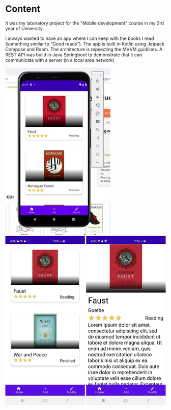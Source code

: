 # Content

It was my laboratory project for the "Mobile development" course in my 3rd year of University

I always wanted to have an app where I can keep with the books I read (something similar to "Good reads"). 
The app is built in Kotlin using Jetpack Compose and Room. 
The architecture is repsecting the MVVM guidlines. 
A REST API was build in Java Springboot to demonstrate that it can communicate with a server (in a local area network) 
<div>
<img src="/Images/phone.PNG" width="330"/>
<img src="/Images/phone2.jpg" width="250"/>
<img src="/Images/phone3.jpg" width="250"/>
</div>
